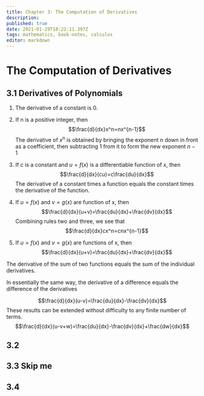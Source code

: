```yaml
---
title: Chapter 3: The Computation of Derivatives
description: 
published: true
date: 2021-01-29T18:22:11.397Z
tags: mathematics, book-notes, calculus
editor: markdown
---
```


# The Computation of Derivatives
## 3.1 Derivatives of Polynomials

1) The derivative of a constant is 0.
2) If n is a positive integer, then 
$$\frac{d}{dx}x^n=nx^{n-1}$$
The derivative of $x^n$ is obtained by bringing the exponent n down in front as a coefficient, then subtracting $1$ from it to form the new exponent $n-1$
3) If $c$ is a constant and $u = f(x)$ is a differentiable function of $x$, then
$$\frac{d}{dx}(cu)=c\frac{du}{dx}$$
The derivative of a constant times a function equals the constant times the derivative of the function.
4) If $u=f(x)$ and $v=g(x)$ are function of x, then
$$\frac{d}{dx}(u+v)=\frac{du}{dx}+\frac{dv}{dx}$$
Combining rules two and three, we see that 
$$\frac{d}{dx}cx^n=cnx^{n-1}$$

4) If $u = f(x)$ and $v=g(x)$ are functions of x, then
$$\frac{d}{dx}(u+v)=\frac{du}{dx}+\frac{dv}{dx}$$

The derivative of the sum of two functions equals the sum of the individual derivatives. 

In essentially the same way, the derivative of a difference equals the difference of the derivatives

$$\frac{d}{dx}(u-v)=\frac{du}{dx}-\frac{dv}{dx}$$
These results can be extended without difficulty to any finite number of terms.
$$\frac{d}{dx}(u-v+w)=\frac{du}{dx}-\frac{dv}{dx}+\frac{dw}{dx}$$

## 3.2
## 3.3 Skip me
## 3.4
